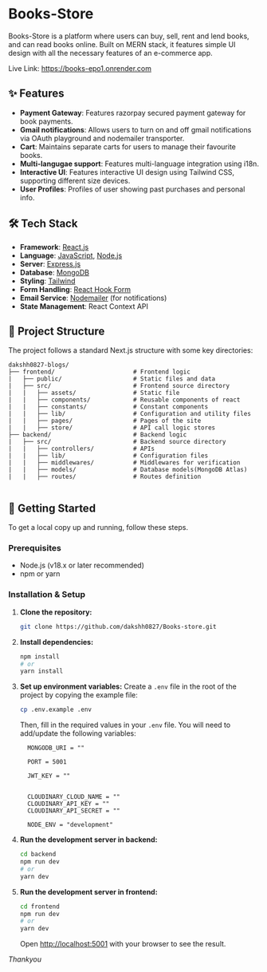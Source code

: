 # Books-Store

Books-Store is a platform where users can buy, sell, rent and lend books, and can read books online. Built on MERN stack, it features simple UI design with all the necessary features of an e-commerce app.

Live Link: https://books-epo1.onrender.com

## ✨ Features

*   **Payment Gateway**: Features razorpay secured payment gateway for book payments.
*   **Gmail notifications**: Allows users to turn on and off gmail notifications via OAuth playground and nodemailer transporter.
*   **Cart**: Maintains separate carts for users to manage their favourite books.
*   **Multi-langugae support**: Features multi-language integration using i18n.
*   **Interactive UI**: Features interactive UI design using Tailwind CSS, supporting different size devices.
*   **User Profiles**: Profiles of user showing past purchases and personal info.

## 🛠️ Tech Stack

*   **Framework**: [React.js](https://react.dev/) 
*   **Language**: [JavaScript](https://devdocs.io/javascript/), [Node.js](https://nodejs.org/en)
*   **Server**: [Express.js](https://expressjs.com/)
*   **Database**: [MongoDB](https://www.mongodb.com/)
*   **Styling**: [Tailwind](https://tailwindcss.com/)
*   **Form Handling**: [React Hook Form](https://react-hook-form.com/)
*   **Email Service**: [Nodemailer](https://nodemailer.com/) (for notifications)
*   **State Management**: React Context API

## 📂 Project Structure

The project follows a standard Next.js structure with some key directories:

```
dakshh0827-blogs/
├── frontend/                      # Frontend logic
|   ├── public/                    # Static files and data
|   ├── src/                       # Frontend source directory
|   |   ├── assets/                # Static file
|   |   ├── components/            # Reusable components of react
|   |   ├── constants/             # Constant components
|   |   ├── lib/                   # Configuration and utility files
|   |   ├── pages/                 # Pages of the site
|   |   ├── store/                 # API call logic stores
├── backend/                       # Backend logic
|   ├── src/                       # Backend source directory
|   |   ├── controllers/           # APIs 
|   |   ├── lib/                   # Configuration files
|   |   ├── middlewares/           # Middlewares for verification 
|   |   ├── models/                # Database models(MongoDB Atlas)
|   |   ├── routes/                # Routes definition 


```

## 🚀 Getting Started

To get a local copy up and running, follow these steps.

### Prerequisites

*   Node.js (v18.x or later recommended)
*   npm or yarn

### Installation & Setup

1.  **Clone the repository:**
    ```bash
    git clone https://github.com/dakshh0827/Books-store.git
    ```

2.  **Install dependencies:**
    ```bash
    npm install
    # or
    yarn install
    ```

3.  **Set up environment variables:**
    Create a `.env` file in the root of the project by copying the example file:
    ```bash
    cp .env.example .env
    ```
    Then, fill in the required values in your `.env` file. You will need to add/update the following variables:

    ```env
      MONGODB_URI = ""

      PORT = 5001
      
      JWT_KEY = ""
      
      
      CLOUDINARY_CLOUD_NAME = ""
      CLOUDINARY_API_KEY = ""
      CLOUDINARY_API_SECRET = ""
      
      NODE_ENV = "development"
    ```

4.  **Run the development server in backend:**
    ```bash
    cd backend
    npm run dev
    # or
    yarn dev
    ```
5.  **Run the development server in frontend:**
    ```bash
    cd frontend
    npm run dev
    # or
    yarn dev
    ```
    Open [http://localhost:5001](http://localhost:5001) with your browser to see the result.





*Thankyou*
